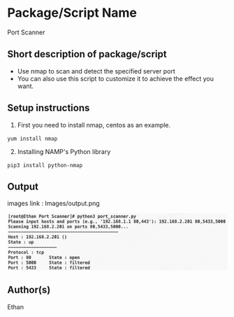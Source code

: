 # Package/Script Name
Port Scanner
## Short description of package/script

- Use nmap to scan and detect the specified server port
- You can also use this script to customize it to achieve the effect you want.

## Setup instructions
1. First you need to install nmap, centos as an example.

```
yum install nmap
```

2. Installing NAMP's Python library

```
pip3 install python-nmap
```

## Output
images link : 
Images/output.png

![preview](https://github.com/Ethan-622/Awesome_Python_Scripts/blob/main/BasicPythonScripts/Port%20Scanner/Images/output.png)


## Author(s)
Ethan
